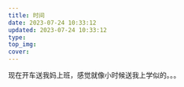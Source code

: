 ```yaml
---
title: 时间
date: 2023-07-24 10:33:12
updated: 2023-07-24 10:33:12
type:
top_img:
cover: 
---
```

现在开车送我妈上班，感觉就像小时候送我上学似的。。。